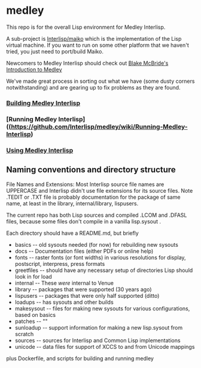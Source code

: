 # medley 
This repo is for the overall Lisp environment for Medley Interlisp.

A sub-project is [Interlisp/maiko](https://github.com/Interlisp/maiko) which is the implementation of the Lisp virtual machine. If you want to run on some other platform that we haven't tried, you just need to port/build Maiko.

Newcomers to Medley Interlisp should check out [Blake McBride's Introduction to Medley](https://github.com/Interlisp/medley-intro)

We've made great process in sorting out what we have (some dusty corners notwithstanding) and are gearing up to fix problems as they are found.

### [Building Medley Interlisp](https://github.com/Interlisp/medley/wiki/Building-Medley-Interlisp)
### [Running Medley Interlisp]((https://github.com/Interlisp/medley/wiki/Running-Medley-Interlisp)
### [Using Medley Interlisp](https://github.com/Interlisp/medley/wiki/Using-Medley-Interlisp)

## Naming conventions and directory structure

File Names and Extensions: Most Interlisp source file names are
UPPERCASE and Interlisp didn't use file extensions for its source
files. Note .TEDIT or .TXT file is probably documentation
for the package of same name, at least in the library,
internal/library, lispusers.

The current repo has both Lisp sources and compiled .LCOM and .DFASL
files, because some files don't compile in a vanilla lisp.sysout .

Each directory should have a README.md, but briefly
- basics -- old sysouts needed (for now) for rebuilding new sysouts
- docs -- Documentation files (either PDFs or online help)
- fonts -- raster fonts (or font widths) in various resolutions for display, postscript, interpress, press formats
- greetfiles -- should have any necessary setup of directories Lisp should look in for load
- internal -- These _were_ internal to Venue
- library  -- packages that were supported (30 years ago)
- lispusers -- packages that were only half supported (ditto)
- loadups   -- has sysouts and other builds
- makesysout -- files for making new sysouts for various configurations, based on basics
- patches -- ""
- sunloadup --  support information for making a new lisp.sysout from scratch
- sources   -- sources for Interlisp and Common Lisp implementations
- unicode  -- data files for support of XCCS to and from Unicode mappings

plus
   Dockerfile, and scripts for building and running medley
